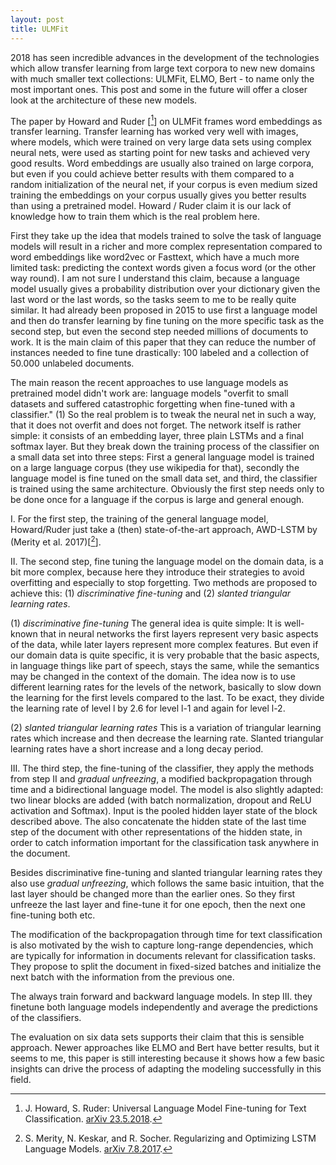 ```yaml
---
layout: post
title: ULMFit
---
```


2018 has seen incredible advances in the development of the technologies which allow transfer learning from large text corpora to new new domains with much smaller text collections: ULMFit, ELMO, Bert - to name only the most important ones. This post and some in the future will offer a closer look at the architecture of these new models.

The paper by Howard and Ruder [[^Howard_Ruder_2018]] on ULMFit frames word embeddings as transfer learning. Transfer learning has worked very well with images, where models, which were trained on very large data sets using complex neural nets, were used as starting point for new tasks and achieved very good results. Word embeddings are usually also trained on large corpora, but even if you could achieve better results with them compared to a random initialization of the neural net, if your corpus is even medium sized training the embeddings on your corpus usually gives you better results than using a pretrained model. Howard / Ruder claim it is our lack of knowledge how to train them which is the real problem here. 

First they take up the idea that models trained to solve the task of language models will result in a richer and more complex representation compared to word embeddings like word2vec or Fasttext, which have a much more limited task: predicting the context words given a focus word (or the other way round). I am not sure I understand this claim, because a language model usually gives a probability distribution over your dictionary given the last word or the last words, so the tasks seem to me to be really quite similar. It had already been proposed in 2015 to use first a language model and then do transfer learning by fine tuning on the more specific task as the second step, but even the second step needed millions of documents to work. It is the main claim of this paper that they can reduce the number of instances needed to fine tune drastically: 100 labeled and a collection of 50.000 unlabeled documents. 

The main reason the recent approaches to use language models as pretrained model didn't work are: language models "overfit to small datasets and suffered catastrophic forgetting when fine-tuned with a classifier." (1) So the real problem is to tweak the neural net in such a way, that it does not overfit and does not forget. The network itself is rather simple: it consists of an embedding layer, three plain LSTMs and a final softmax layer. But they break down the training process of the classifier on a small data set into three steps: First a general language model is trained on a large language corpus (they use wikipedia for that), secondly the language model is fine tuned on the small data set, and third, the classifier is trained using the same architecture. Obviously the first 
step needs only to be done once for a language if the corpus is large and general enough.

I. For the first step, the training of the general language model, Howard/Ruder just take a (then) state-of-the-art approach, AWD-LSTM by (Merity et al. 2017)[[^Merity_2017]]. 

II. The second step, fine tuning the language model on the domain data, is a bit more complex, because here they introduce their strategies to 
avoid overfitting and especially to stop forgetting. Two methods are proposed to achieve this: (1) *discriminative fine-tuning* and (2) *slanted triangular
learning rates*.

(1) *discriminative fine-tuning*
The general idea is quite simple: It is well-known that in neural networks the first layers represent very basic aspects of the data, while later layers 
represent more complex features. But even if our domain data is quite specific, it is very probable that the basic aspects, in language things like part 
of speech, stays the same, while the semantics may be changed in the context of the domain. The idea now is to use different learning rates for the 
levels of the network, basically to slow down the learning for the first levels compared to the last. To be exact, they divide the learning rate of 
level l by 2.6 for level l-1 and again for level l-2.

(2) *slanted triangular learning rates*
This is a variation of triangular learning rates which increase and then decrease the learning rate. Slanted triangular learning rates have a short increase and a long decay period. 

III. The third step, the fine-tuning of the classifier, they apply the methods from step II and *gradual unfreezing*, a modified backpropagation through time and a bidirectional language model. The model is also slightly adapted: two linear blocks are added (with batch normalization, dropout and ReLU activation and Softmax). Input is the pooled hidden layer state of the block described above. The also concatenate the hidden state of the last time step of the document with other representations of the hidden state, in order to catch information important for the classification task anywhere in the document. 

Besides discriminative fine-tuning and slanted triangular learning rates they also use *gradual unfreezing*, which follows the same basic intuition, that the last layer should be changed more than the earlier ones. So they first unfreeze the last layer and fine-tune it for one epoch, then the next one fine-tuning both etc. 

The modification of the backpropagation through time for text classification is also motivated by the wish to capture long-range dependencies, which are typically for information in documents relevant for classification tasks. They propose to split the document in fixed-sized batches and initialize the next batch with the information from the previous one.  

The always train forward and backward language models. In step III. they finetune both language models independently and average the predictions of the classifiers. 

The evaluation on six data sets supports their claim that this is sensible approach. Newer approaches like ELMO and Bert have better results, but it seems to me, this paper is still interesting because it shows how a few basic insights can drive the process of adapting the modeling successfully in this field.

[^Merity_2017]: S. Merity, N. Keskar, and R. Socher. Regularizing and Optimizing LSTM Language Models. [arXiv 7.8.2017](https://arxiv.org/abs/1708.02182). 
[^Howard_Ruder_2018]: J. Howard, S. Ruder: Universal Language Model Fine-tuning for Text Classification. [arXiv 23.5.2018](https://arxiv.org/pdf/1801.06146).
